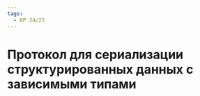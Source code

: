 ```yaml
---
tags:
  - КР 24/25
---
```


# Протокол для сериализации структурированных данных с зависимыми типами
